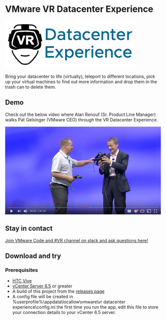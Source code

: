 # VMware VR Datacenter Experience

![VRDCEX](VR-DC-EX_Logo.png "VRDCEX")

Bring your datacenter to life (virtually), teleport to different locations, pick up your virtual machines to find out more information and drop them in the trash can to delete them.

## Demo
Check out the below video where Alan Renouf (Sr. Product Line Manager) walks Pat Gelsinger (VMware CEO) through the VR Datacenter Experience.

[![video demo](keynote.png)](https://www.youtube.com/watch?v=jOpsBClEuNs&feature=youtu.be&t=47m39s)

## Stay in contact
[Join VMware Code and #VR channel on slack and ask questions here!](https://code.vmware.com/slack/)

## Download and try

### Prerequisites

* [HTC Vive](https://www.vive.com/us/)
* [vCenter Server 6.5](https://my.vmware.com/web/vmware/info/slug/datacenter_cloud_infrastructure/vmware_vsphere/6_5) or greater
* A build of this project from the [releases page](https://github.com/vmware/vr-dc-ex/releases)
* A config file will be created in %userprofile%\appdata\locallow\vmware\vr datacenter experience\config.ini the first time you run the app, edit this file to store your connection details to your vCenter 6.5 server.

